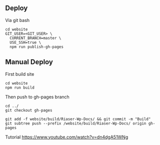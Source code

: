 ## Deploy

Via git bash

```
cd website
GIT_USER=<GIT_USER> \
  CURRENT_BRANCH=master \
  USE_SSH=true \
  npm run publish-gh-pages
```

## Manual Deploy

First build site

```
cd website
npm run build
```

Then push to gh-pages branch
```
cd ../
git checkout gh-pages

git add -f website/build/Riaser-Wp-Docs/ && git commit -m "Build"
git subtree push --prefix /website/build/Riaser-Wp-Docs/ origin gh-pages
```

Tutorial https://www.youtube.com/watch?v=dn4dgA51WNg